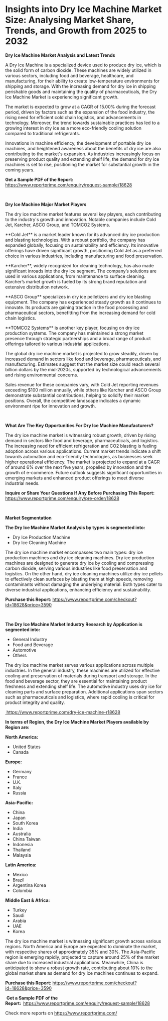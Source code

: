 <p><h1>Insights into Dry Ice Machine Market Size: Analysing Market Share, Trends, and Growth from 2025 to 2032</h1></p><p><strong>Dry Ice Machine Market Analysis and Latest Trends</strong></p>
<p><p>A Dry Ice Machine is a specialized device used to produce dry ice, which is the solid form of carbon dioxide. These machines are widely utilized in various sectors, including food and beverage, healthcare, and manufacturing, for their ability to create low-temperature environments for shipping and storage. With the increasing demand for dry ice in shipping perishable goods and maintaining the quality of pharmaceuticals, the Dry Ice Machine Market is experiencing significant growth.</p><p>The market is expected to grow at a CAGR of 15.00% during the forecast period, driven by factors such as the expansion of the food industry, the rising need for efficient cold chain logistics, and advancements in technology. Moreover, the trend towards sustainable practices has led to a growing interest in dry ice as a more eco-friendly cooling solution compared to traditional refrigerants.</p><p>Innovations in machine efficiency, the development of portable dry ice machines, and heightened awareness about the benefits of dry ice are also contributing to the market's expansion. As industries increasingly focus on preserving product quality and extending shelf life, the demand for dry ice machines is set to rise, positioning the market for substantial growth in the coming years.</p></p>
<p><strong>Get a Sample PDF of the Report:&nbsp;</strong> <a href="https://www.reportprime.com/enquiry/request-sample/18628?utm_campaign=3549&utm_medium=2&utm_source=Github&utm_content=ia&utm_term=19032025&utm_id=dry-ice-machine">https://www.reportprime.com/enquiry/request-sample/18628</a></p>
<p>&nbsp;</p>
<p><strong>Dry Ice Machine Major Market Players</strong></p>
<p><p>The dry ice machine market features several key players, each contributing to the industry's growth and innovation. Notable companies include Cold Jet, Karcher, ASCO Group, and TOMCO2 Systems.</p><p>**Cold Jet** is a market leader known for its advanced dry ice production and blasting technologies. With a robust portfolio, the company has expanded globally, focusing on sustainability and efficiency. Its innovative offerings have driven significant growth, positioning Cold Jet as a preferred choice in various industries, including manufacturing and food preservation.</p><p>**Karcher**, widely recognized for cleaning technology, has also made significant inroads into the dry ice segment. The company’s solutions are used in various applications, from maintenance to surface cleaning. Karcher’s market growth is fueled by its strong brand reputation and extensive distribution network.</p><p>**ASCO Group** specializes in dry ice pelletizers and dry ice blasting equipment. The company has experienced steady growth as it continues to innovate. Its products are gaining traction in the food processing and pharmaceutical sectors, benefitting from the increasing demand for cold chain logistics.</p><p>**TOMCO2 Systems** is another key player, focusing on dry ice production systems. The company has maintained a strong market presence through strategic partnerships and a broad range of product offerings tailored to various industrial applications.</p><p>The global dry ice machine market is projected to grow steadily, driven by increased demand in sectors like food and beverage, pharmaceuticals, and manufacturing. Estimates suggest that the market size could reach several billion dollars by the mid-2020s, supported by technological advancements and rising environmental concerns.</p><p>Sales revenue for these companies vary, with Cold Jet reporting revenues exceeding $100 million annually, while others like Karcher and ASCO Group demonstrate substantial contributions, helping to solidify their market positions. Overall, the competitive landscape indicates a dynamic environment ripe for innovation and growth.</p></p>
<p>&nbsp;</p>
<p><strong>What Are The Key Opportunities For Dry Ice Machine Manufacturers?</strong></p>
<p><p>The dry ice machine market is witnessing robust growth, driven by rising demand in sectors like food and beverage, pharmaceuticals, and logistics. The increasing need for efficient refrigeration and CO2 blasting is fueling adoption across various applications. Current market trends indicate a shift towards automation and eco-friendly technologies, as businesses seek higher operational efficiency. The market is projected to expand at a CAGR of around 6% over the next five years, propelled by innovation and the growth of e-commerce. Future outlook suggests significant opportunities in emerging markets and enhanced product offerings to meet diverse industrial needs.</p></p>
<p><strong>Inquire or Share Your Questions If Any Before Purchasing This Report:</strong> <a href="https://www.reportprime.com/enquiry/pre-order/18628?utm_campaign=3549&utm_medium=2&utm_source=Github&utm_content=ia&utm_term=19032025&utm_id=dry-ice-machine">https://www.reportprime.com/enquiry/pre-order/18628</a></p>
<p>&nbsp;</p>
<p><strong>Market Segmentation</strong></p>
<p><strong>The Dry Ice Machine Market Analysis by types is segmented into:</strong></p>
<p><ul><li>Dry Ice Production Machine</li><li>Dry Ice Cleaning Machine</li></ul></p>
<p><p>The dry ice machine market encompasses two main types: dry ice production machines and dry ice cleaning machines. Dry ice production machines are designed to generate dry ice by cooling and compressing carbon dioxide, serving various industries like food preservation and logistics. On the other hand, dry ice cleaning machines utilize dry ice pellets to effectively clean surfaces by blasting them at high speeds, removing contaminants without damaging the underlying material. Both types cater to diverse industrial applications, enhancing efficiency and sustainability.</p></p>
<p><strong>Purchase this Report:&nbsp;</strong><a href="https://www.reportprime.com/checkout?id=18628&price=3590&utm_campaign=3549&utm_medium=2&utm_source=Github&utm_content=ia&utm_term=19032025&utm_id=dry-ice-machine">https://www.reportprime.com/checkout?id=18628&price=3590</a></p>
<p>&nbsp;</p>
<p><strong>The Dry Ice Machine Market Industry Research by Application is segmented into:</strong></p>
<p><ul><li>General Industry</li><li>Food and Beverage</li><li>Automotive</li><li>Others</li></ul></p>
<p><p>The dry ice machine market serves various applications across multiple industries. In the general industry, these machines are utilized for effective cooling and preservation of materials during transport and storage. In the food and beverage sector, they are essential for maintaining product freshness and extending shelf life. The automotive industry uses dry ice for cleaning parts and surface preparation. Additional applications span sectors such as pharmaceuticals and logistics, where rapid cooling is critical for product integrity and quality.</p></p>
<p><a href="https://www.reportprime.com/dry-ice-machine-r18628?utm_campaign=3549&utm_medium=2&utm_source=Github&utm_content=ia&utm_term=19032025&utm_id=dry-ice-machine">&nbsp;https://www.reportprime.com/dry-ice-machine-r18628</a></p>
<p><strong>In terms of Region, the Dry Ice Machine Market Players available by Region are:</strong></p>
<p>
    <p> <strong> North America: </strong>
        <ul>
            <li>United States</li>
            <li>Canada</li>
        </ul>
        </p> 
    <p> <strong> Europe: </strong>
        <ul>
            <li>Germany</li>
            <li>France</li>
            <li>U.K.</li>
            <li>Italy</li>
            <li>Russia</li>
        </ul>
        </p> 
    <p> <strong> Asia-Pacific: </strong>
        <ul>
            <li>China</li>
            <li>Japan</li>
            <li>South Korea</li>
            <li>India</li>
            <li>Australia</li>
            <li>China Taiwan</li>
            <li>Indonesia</li>
            <li>Thailand</li>
            <li>Malaysia</li>
        </ul>
        </p> 
    <p> <strong> Latin America: </strong>
        <ul>
            <li>Mexico</li>
            <li>Brazil</li>
            <li>Argentina Korea</li>
            <li>Colombia</li>
        </ul>
        </p> 
    <p> <strong> Middle East & Africa: </strong>
        <ul>
            <li>Turkey</li>
            <li>Saudi</li>
            <li>Arabia</li>
            <li>UAE</li>
            <li>Korea</li>
        </ul>
    </p>
    </p>
<p><p>The dry ice machine market is witnessing significant growth across various regions. North America and Europe are expected to dominate the market, with respective shares of approximately 35% and 30%. The Asia-Pacific region is emerging rapidly, projected to capture around 25% of the market share due to increased industrial applications. Meanwhile, China is anticipated to show a robust growth rate, contributing about 10% to the global market share as demand for dry ice machines continues to expand.</p></p>
<p><strong>Purchase this Report: </strong><a href="https://www.reportprime.com/checkout?id=18628&price=3590&utm_campaign=3549&utm_medium=2&utm_source=Github&utm_content=ia&utm_term=19032025&utm_id=dry-ice-machine">https://www.reportprime.com/checkout?id=18628&price=3590</a></p>
<p>&nbsp;<strong>Get a Sample PDF of the Report:&nbsp;&nbsp;</strong><a href="https://www.reportprime.com/enquiry/request-sample/18628?utm_campaign=3549&utm_medium=2&utm_source=Github&utm_content=ia&utm_term=19032025&utm_id=dry-ice-machine">https://www.reportprime.com/enquiry/request-sample/18628</a></p>
<p><strong></strong></p>
<p>Check more reports on <a href="https://www.reportprime.com/?utm_campaign=3549&utm_medium=2&utm_source=Github&utm_content=ia&utm_term=19032025&utm_id=dry-ice-machine">https://www.reportprime.com/</a></p>